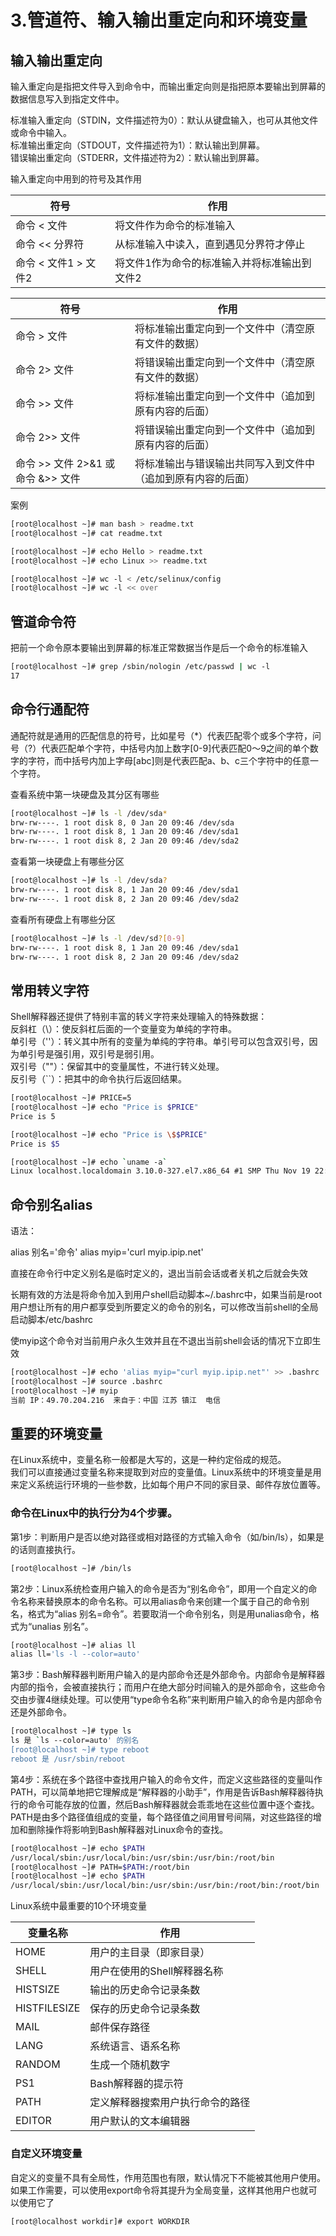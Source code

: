 # 3.管道符、输入输出重定向和环境变量

## 输入输出重定向

输入重定向是指把文件导入到命令中，而输出重定向则是指把原本要输出到屏幕的数据信息写入到指定文件中。  

标准输入重定向（STDIN，文件描述符为0）：默认从键盘输入，也可从其他文件或命令中输入。  
标准输出重定向（STDOUT，文件描述符为1）：默认输出到屏幕。  
错误输出重定向（STDERR，文件描述符为2）：默认输出到屏幕。  

输入重定向中用到的符号及其作用  

| 符号             | 作用                      |
|----------------|-------------------------|
| 命令 < 文件        | 将文件作为命令的标准输入            |
| 命令 << 分界符      | 从标准输入中读入，直到遇见分界符才停止     |
| 命令 < 文件1 > 文件2 | 将文件1作为命令的标准输入并将标准输出到文件2 |

| 符号            | 作用                             |
|---------------|--------------------------------|
| 命令 > 文件       | 将标准输出重定向到一个文件中（清空原有文件的数据）      |
| 命令 2> 文件      | 将错误输出重定向到一个文件中（清空原有文件的数据）      |
| 命令 >> 文件      | 将标准输出重定向到一个文件中（追加到原有内容的后面）     |
| 命令 2>> 文件     | 将错误输出重定向到一个文件中（追加到原有内容的后面）     |
| 命令 >> 文件 2>&1  或  命令 &>> 文件 | 将标准输出与错误输出共同写入到文件中（追加到原有内容的后面） |

案例  

```bash
[root@localhost ~]# man bash > readme.txt
[root@localhost ~]# cat readme.txt

[root@localhost ~]# echo Hello > readme.txt
[root@localhost ~]# echo Linux >> readme.txt

[root@localhost ~]# wc -l < /etc/selinux/config
[root@localhost ~]# wc -l << over
```

## 管道命令符

把前一个命令原本要输出到屏幕的标准正常数据当作是后一个命令的标准输入  

```bash
[root@localhost ~]# grep /sbin/nologin /etc/passwd | wc -l
17
```

## 命令行通配符

通配符就是通用的匹配信息的符号，比如星号（*）代表匹配零个或多个字符，问号（?）代表匹配单个字符，中括号内加上数字[0-9]代表匹配0～9之间的单个数字的字符，而中括号内加上字母[abc]则是代表匹配a、b、c三个字符中的任意一个字符。  

查看系统中第一块硬盘及其分区有哪些  

```bash
[root@localhost ~]# ls -l /dev/sda*
brw-rw----. 1 root disk 8, 0 Jan 20 09:46 /dev/sda
brw-rw----. 1 root disk 8, 1 Jan 20 09:46 /dev/sda1
brw-rw----. 1 root disk 8, 2 Jan 20 09:46 /dev/sda2
```

查看第一块硬盘上有哪些分区  

```bash
[root@localhost ~]# ls -l /dev/sda?
brw-rw----. 1 root disk 8, 1 Jan 20 09:46 /dev/sda1
brw-rw----. 1 root disk 8, 2 Jan 20 09:46 /dev/sda2
```

查看所有硬盘上有哪些分区

```bash
[root@localhost ~]# ls -l /dev/sd?[0-9]
brw-rw----. 1 root disk 8, 1 Jan 20 09:46 /dev/sda1
brw-rw----. 1 root disk 8, 2 Jan 20 09:46 /dev/sda2
```

## 常用转义字符

Shell解释器还提供了特别丰富的转义字符来处理输入的特殊数据：  
反斜杠（\）：使反斜杠后面的一个变量变为单纯的字符串。  
单引号（''）：转义其中所有的变量为单纯的字符串。单引号可以包含双引号，因为单引号是强引用，双引号是弱引用。  
双引号（""）：保留其中的变量属性，不进行转义处理。  
反引号（``）：把其中的命令执行后返回结果。  

```bash
[root@localhost ~]# PRICE=5
[root@localhost ~]# echo "Price is $PRICE"
Price is 5

[root@localhost ~]# echo "Price is \$$PRICE"
Price is $5

[root@localhost ~]# echo `uname -a`
Linux localhost.localdomain 3.10.0-327.el7.x86_64 #1 SMP Thu Nov 19 22:10:57 UTC 2015 x86_64 x86_64 x86_64 GNU/Linux
```

## 命令别名alias

语法：  

alias 别名='命令'
alias myip='curl myip.ipip.net'

直接在命令行中定义别名是临时定义的，退出当前会话或者关机之后就会失效

长期有效的方法是将命令加入到用户shell启动脚本~/.bashrc中，如果当前是root用户想让所有的用户都享受到所要定义的命令的别名，可以修改当前shell的全局启动脚本/etc/bashrc  

使myip这个命令对当前用户永久生效并且在不退出当前shell会话的情况下立即生效

```bash
[root@localhost ~]# echo 'alias myip="curl myip.ipip.net"' >> .bashrc
[root@localhost ~]# source .bashrc
[root@localhost ~]# myip
当前 IP：49.70.204.216  来自于：中国 江苏 镇江  电信
```

## 重要的环境变量

在Linux系统中，变量名称一般都是大写的，这是一种约定俗成的规范。  
我们可以直接通过变量名称来提取到对应的变量值。Linux系统中的环境变量是用来定义系统运行环境的一些参数，比如每个用户不同的家目录、邮件存放位置等。  

### 命令在Linux中的执行分为4个步骤。  

第1步：判断用户是否以绝对路径或相对路径的方式输入命令（如/bin/ls），如果是的话则直接执行。  

```bash
[root@localhost ~]# /bin/ls
```

第2步：Linux系统检查用户输入的命令是否为“别名命令”，即用一个自定义的命令名称来替换原本的命令名称。可以用alias命令来创建一个属于自己的命令别名，格式为“alias 别名=命令”。若要取消一个命令别名，则是用unalias命令，格式为“unalias 别名”。  

```bash
[root@localhost ~]# alias ll
alias ll='ls -l --color=auto'
```

第3步：Bash解释器判断用户输入的是内部命令还是外部命令。内部命令是解释器内部的指令，会被直接执行；而用户在绝大部分时间输入的是外部命令，这些命令交由步骤4继续处理。可以使用“type命令名称”来判断用户输入的命令是内部命令还是外部命令。  

```bash
[root@localhost ~]# type ls
ls 是 `ls --color=auto' 的别名
[root@localhost ~]# type reboot
reboot 是 /usr/sbin/reboot
```

第4步：系统在多个路径中查找用户输入的命令文件，而定义这些路径的变量叫作PATH，可以简单地把它理解成是“解释器的小助手”，作用是告诉Bash解释器待执行的命令可能存放的位置，然后Bash解释器就会乖乖地在这些位置中逐个查找。PATH是由多个路径值组成的变量，每个路径值之间用冒号间隔，对这些路径的增加和删除操作将影响到Bash解释器对Linux命令的查找。  

```bash
[root@localhost ~]# echo $PATH
/usr/local/sbin:/usr/local/bin:/usr/sbin:/usr/bin:/root/bin
[root@localhost ~]# PATH=$PATH:/root/bin
[root@localhost ~]# echo $PATH
/usr/local/sbin:/usr/local/bin:/usr/sbin:/usr/bin:/root/bin:/root/bin
```

Linux系统中最重要的10个环境变量  

| 变量名称         | 作用               |
|--------------|------------------|
| HOME         | 用户的主目录（即家目录）     |
| SHELL        | 用户在使用的Shell解释器名称 |
| HISTSIZE     | 输出的历史命令记录条数      |
| HISTFILESIZE | 保存的历史命令记录条数      |
| MAIL         | 邮件保存路径           |
| LANG         | 系统语言、语系名称        |
| RANDOM       | 生成一个随机数字         |
| PS1          | Bash解释器的提示符      |
| PATH         | 定义解释器搜索用户执行命令的路径 |
| EDITOR       | 用户默认的文本编辑器       |

### 自定义环境变量  

自定义的变量不具有全局性，作用范围也有限，默认情况下不能被其他用户使用。如果工作需要，可以使用export命令将其提升为全局变量，这样其他用户也就可以使用它了  

```bash
[root@localhost workdir]# export WORKDIR
```